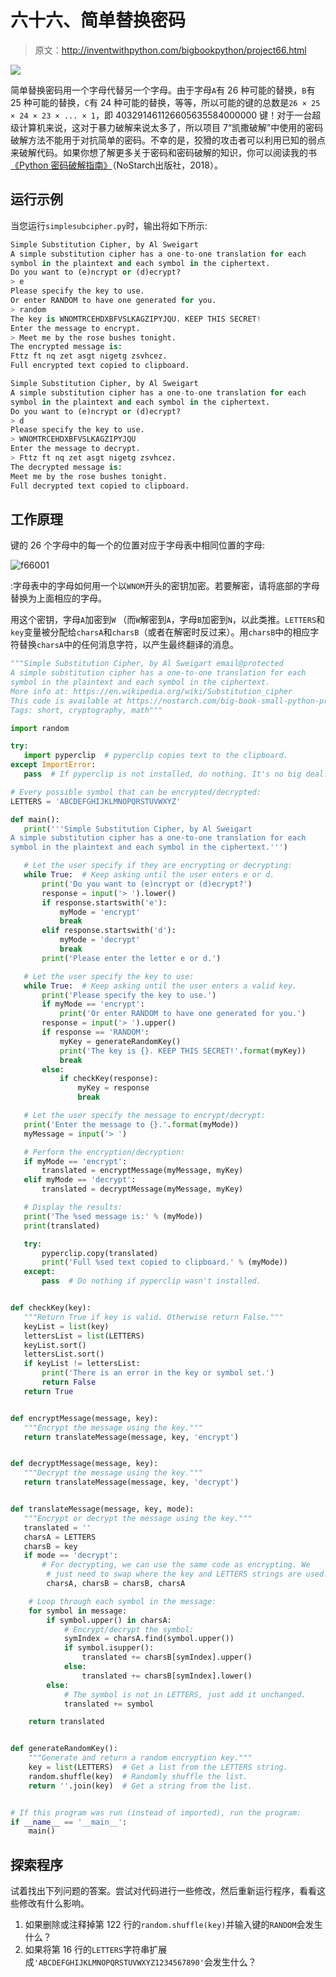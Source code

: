 # 六十六、简单替换密码

> 原文：<http://inventwithpython.com/bigbookpython/project66.html>

![](img/9d995d63aaead72cad01120081eb8f75.png)

简单替换密码用一个字母代替另一个字母。由于字母`A`有 26 种可能的替换，`B`有 25 种可能的替换，`C`有 24 种可能的替换，等等，所以可能的键的总数是`26 × 25 × 24 × 23 × ... × 1`，即 403291461126605635584000000 键！对于一台超级计算机来说，这对于暴力破解来说太多了，所以项目 7“凯撒破解”中使用的密码破解方法不能用于对抗简单的密码。不幸的是，狡猾的攻击者可以利用已知的弱点来破解代码。如果你想了解更多关于密码和密码破解的知识，你可以阅读我的书[《Python 密码破解指南》](https://nostarch.com/crackingcodes/)（NoStarch出版社，2018）。

## 运行示例

当您运行`simplesubcipher.py`时，输出将如下所示:

```py
Simple Substitution Cipher, by Al Sweigart
A simple substitution cipher has a one-to-one translation for each
symbol in the plaintext and each symbol in the ciphertext.
Do you want to (e)ncrypt or (d)ecrypt?
> e
Please specify the key to use.
Or enter RANDOM to have one generated for you.
> random
The key is WNOMTRCEHDXBFVSLKAGZIPYJQU. KEEP THIS SECRET!
Enter the message to encrypt.
> Meet me by the rose bushes tonight.
The encrypted message is:
Fttz ft nq zet asgt nigetg zsvhcez.
Full encrypted text copied to clipboard.

Simple Substitution Cipher, by Al Sweigart
A simple substitution cipher has a one-to-one translation for each
symbol in the plaintext and each symbol in the ciphertext.
Do you want to (e)ncrypt or (d)ecrypt?
> d
Please specify the key to use.
> WNOMTRCEHDXBFVSLKAGZIPYJQU
Enter the message to decrypt.
> Fttz ft nq zet asgt nigetg zsvhcez.
The decrypted message is:
Meet me by the rose bushes tonight.
Full decrypted text copied to clipboard.
```

## 工作原理

键的 26 个字母中的每一个的位置对应于字母表中相同位置的字母:

![f66001](img/e77603443ad0c92246d720899729fc58.png)

:字母表中的字母如何用一个以`WNOM`开头的密钥加密。若要解密，请将底部的字母替换为上面相应的字母。

用这个密钥，字母`A`加密到`W` （而`W`解密到`A`，字母`B`加密到`N`，以此类推。`LETTERS`和`key`变量被分配给`charsA`和`charsB`（或者在解密时反过来）。用`charsB`中的相应字符替换`charsA`中的任何消息字符，以产生最终翻译的消息。

```py
"""Simple Substitution Cipher, by Al Sweigart email@protected
A simple substitution cipher has a one-to-one translation for each
symbol in the plaintext and each symbol in the ciphertext.
More info at: https://en.wikipedia.org/wiki/Substitution_cipher
This code is available at https://nostarch.com/big-book-small-python-programming
Tags: short, cryptography, math"""

import random

try:
   import pyperclip  # pyperclip copies text to the clipboard.
except ImportError:
   pass  # If pyperclip is not installed, do nothing. It's no big deal.

# Every possible symbol that can be encrypted/decrypted:
LETTERS = 'ABCDEFGHIJKLMNOPQRSTUVWXYZ'

def main():
   print('''Simple Substitution Cipher, by Al Sweigart
A simple substitution cipher has a one-to-one translation for each
symbol in the plaintext and each symbol in the ciphertext.''')

   # Let the user specify if they are encrypting or decrypting:
   while True:  # Keep asking until the user enters e or d.
       print('Do you want to (e)ncrypt or (d)ecrypt?')
       response = input('> ').lower()
       if response.startswith('e'):
           myMode = 'encrypt'
           break
       elif response.startswith('d'):
           myMode = 'decrypt'
           break
       print('Please enter the letter e or d.')

   # Let the user specify the key to use:
   while True:  # Keep asking until the user enters a valid key.
       print('Please specify the key to use.')
       if myMode == 'encrypt':
           print('Or enter RANDOM to have one generated for you.')
       response = input('> ').upper()
       if response == 'RANDOM':
           myKey = generateRandomKey()
           print('The key is {}. KEEP THIS SECRET!'.format(myKey))
           break
       else:
           if checkKey(response):
               myKey = response
               break

   # Let the user specify the message to encrypt/decrypt:
   print('Enter the message to {}.'.format(myMode))
   myMessage = input('> ')

   # Perform the encryption/decryption:
   if myMode == 'encrypt':
       translated = encryptMessage(myMessage, myKey)
   elif myMode == 'decrypt':
       translated = decryptMessage(myMessage, myKey)

   # Display the results:
   print('The %sed message is:' % (myMode))
   print(translated)

   try:
       pyperclip.copy(translated)
       print('Full %sed text copied to clipboard.' % (myMode))
   except:
       pass  # Do nothing if pyperclip wasn't installed.


def checkKey(key):
   """Return True if key is valid. Otherwise return False."""
   keyList = list(key)
   lettersList = list(LETTERS)
   keyList.sort()
   lettersList.sort()
   if keyList != lettersList:
       print('There is an error in the key or symbol set.')
       return False
   return True


def encryptMessage(message, key):
   """Encrypt the message using the key."""
   return translateMessage(message, key, 'encrypt')


def decryptMessage(message, key):
   """Decrypt the message using the key."""
   return translateMessage(message, key, 'decrypt')


def translateMessage(message, key, mode):
   """Encrypt or decrypt the message using the key."""
   translated = ''
   charsA = LETTERS
   charsB = key
   if mode == 'decrypt':
       # For decrypting, we can use the same code as encrypting. We
        # just need to swap where the key and LETTERS strings are used.
        charsA, charsB = charsB, charsA

    # Loop through each symbol in the message:
    for symbol in message:
        if symbol.upper() in charsA:
            # Encrypt/decrypt the symbol:
            symIndex = charsA.find(symbol.upper())
            if symbol.isupper():
                translated += charsB[symIndex].upper()
            else:
                translated += charsB[symIndex].lower()
        else:
            # The symbol is not in LETTERS, just add it unchanged.
            translated += symbol

    return translated


def generateRandomKey():
    """Generate and return a random encryption key."""
    key = list(LETTERS)  # Get a list from the LETTERS string.
    random.shuffle(key)  # Randomly shuffle the list.
    return ''.join(key)  # Get a string from the list.


# If this program was run (instead of imported), run the program:
if __name__ == '__main__':
    main() 
```

## 探索程序

试着找出下列问题的答案。尝试对代码进行一些修改，然后重新运行程序，看看这些修改有什么影响。

1.  如果删除或注释掉第 122 行的`random.shuffle(key)`并输入键的`RANDOM`会发生什么？
2.  如果将第 16 行的`LETTERS`字符串扩展成`'ABCDEFGHIJKLMNOPQRSTUVWXYZ1234567890'`会发生什么？